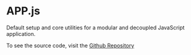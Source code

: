 APP.js
======

Default setup and core utilities for a modular and decoupled JavaScript application.

To see the source code, visit the [Github Repository](https://github.com/Mytho/APP.js)
